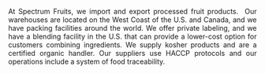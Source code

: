 <p align="justify">At Spectrum Fruits, we import and export processed fruit products.&nbsp; Our warehouses are located on the West Coast of the U.S. and Canada, and we have packing facilities around the world. We offer private labeling, and we have a blending facility in the U.S. that can provide a lower-cost option for customers combining ingredients. We supply kosher products and are a certified organic handler. Our suppliers use HACCP protocols and our operations include a system of food traceability.</p>
